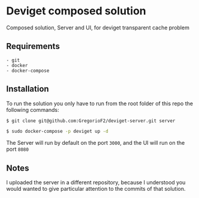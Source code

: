 #  Deviget composed solution
Composed solution, Server and UI, for deviget transparent cache problem

## Requirements

```
- git
- docker
- docker-compose
```

## Installation
To  run the solution you only have to run from the root folder of this repo the following commands:
``` bash
$ git clone git@github.com:GregorioF2/deviget-server.git server

$ sudo docker-compose -p deviget up -d
```
The Server will run by default on the port `3000`, and the UI will run on the port `8080`

## Notes

I uploaded the server in a different repository, because I understood you would wanted to give particular attention to the commits of that solution.

